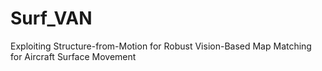 # Surf_VAN
Exploiting Structure-from-Motion for Robust Vision-Based Map Matching for Aircraft Surface Movement 

